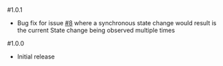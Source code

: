 #1.0.1

- Bug fix for issue [#8](https://github.com/doridori/Dynamo/issues/8) where a synchronous state change would result is the current State change being observed multiple times

#1.0.0

- Initial release